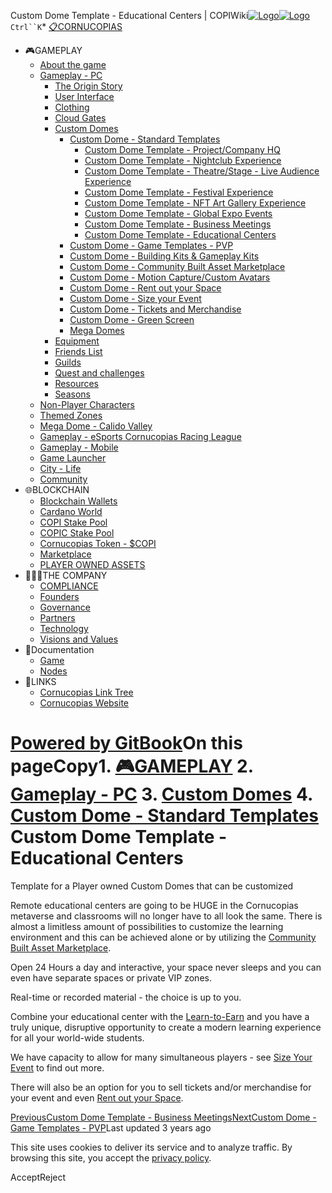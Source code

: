 Custom Dome Template - Educational Centers | COPIWiki[![Logo](https://copiwiki.cornucopias.io/~gitbook/image?url=https%3A%2F%2F1762761122-files.gitbook.io%2F%7E%2Ffiles%2Fv0%2Fb%2Fgitbook-x-prod.appspot.com%2Fo%2Forganizations%252FVpfHHIHQI6ROs7kspCfa%252Fsites%252Fsite_dzbNR%252Flogo%252FxczoLfMLSrLZyl8UxDSg%252FCornucopias_Logo-White-Medium.png%3Falt%3Dmedia%26token%3Dcfef2e74-c264-4b9d-bc1c-d89788f5dc9c&width=260&dpr=4&quality=100&sign=ce383b9c&sv=2)![Logo](https://copiwiki.cornucopias.io/~gitbook/image?url=https%3A%2F%2F1762761122-files.gitbook.io%2F%7E%2Ffiles%2Fv0%2Fb%2Fgitbook-x-prod.appspot.com%2Fo%2Forganizations%252FVpfHHIHQI6ROs7kspCfa%252Fsites%252Fsite_dzbNR%252Flogo%252FxczoLfMLSrLZyl8UxDSg%252FCornucopias_Logo-White-Medium.png%3Falt%3Dmedia%26token%3Dcfef2e74-c264-4b9d-bc1c-d89788f5dc9c&width=260&dpr=4&quality=100&sign=ce383b9c&sv=2)](/)`Ctrl``K`* [📋CORNUCOPIAS](/)
* 🎮GAMEPLAY
	+ [About the game](/gameplay/about-the-game)
	+ [Gameplay - PC](/gameplay/gameplay-pc)
		- [The Origin Story](/gameplay/gameplay-pc/the-origin-story)
		- [User Interface](/gameplay/gameplay-pc/user-interface)
		- [Clothing](/gameplay/gameplay-pc/clothing)
		- [Cloud Gates](/gameplay/gameplay-pc/cloud-gates)
		- [Custom Domes](/gameplay/gameplay-pc/custom-domes)
			* [Custom Dome - Standard Templates](/gameplay/gameplay-pc/custom-domes/custom-dome-standard-templates)
				+ [Custom Dome Template - Project/Company HQ](/gameplay/gameplay-pc/custom-domes/custom-dome-standard-templates/custom-dome-template-project-company-hq)
				+ [Custom Dome Template - Nightclub Experience](/gameplay/gameplay-pc/custom-domes/custom-dome-standard-templates/custom-dome-template-nightclub-experience)
				+ [Custom Dome Template - Theatre/Stage - Live Audience Experience](/gameplay/gameplay-pc/custom-domes/custom-dome-standard-templates/custom-dome-template-theatre-stage-live-audience-experience)
				+ [Custom Dome Template - Festival Experience](/gameplay/gameplay-pc/custom-domes/custom-dome-standard-templates/custom-dome-template-festival-experience)
				+ [Custom Dome Template - NFT Art Gallery Experience](/gameplay/gameplay-pc/custom-domes/custom-dome-standard-templates/custom-dome-template-nft-art-gallery-experience)
				+ [Custom Dome Template - Global Expo Events](/gameplay/gameplay-pc/custom-domes/custom-dome-standard-templates/custom-dome-template-global-expo-events)
				+ [Custom Dome Template - Business Meetings](/gameplay/gameplay-pc/custom-domes/custom-dome-standard-templates/custom-dome-template-business-meetings)
				+ [Custom Dome Template - Educational Centers](/gameplay/gameplay-pc/custom-domes/custom-dome-standard-templates/custom-dome-template-educational-centers)
			* [Custom Dome - Game Templates - PVP](/gameplay/gameplay-pc/custom-domes/custom-dome-game-templates-pvp)
			* [Custom Dome - Building Kits & Gameplay Kits](/gameplay/gameplay-pc/custom-domes/custom-dome-building-kits-and-gameplay-kits)
			* [Custom Dome - Community Built Asset Marketplace](/gameplay/gameplay-pc/custom-domes/custom-dome-community-built-asset-marketplace)
			* [Custom Dome - Motion Capture/Custom Avatars](/gameplay/gameplay-pc/custom-domes/custom-dome-motion-capture-custom-avatars)
			* [Custom Dome - Rent out your Space](/gameplay/gameplay-pc/custom-domes/custom-dome-rent-out-your-space)
			* [Custom Dome - Size your Event](/gameplay/gameplay-pc/custom-domes/custom-dome-size-your-event)
			* [Custom Dome - Tickets and Merchandise](/gameplay/gameplay-pc/custom-domes/custom-dome-tickets-and-merchandise)
			* [Custom Dome - Green Screen](/gameplay/gameplay-pc/custom-domes/custom-dome-green-screen)
			* [Mega Domes](/gameplay/gameplay-pc/custom-domes/mega-domes)
		- [Equipment](/gameplay/gameplay-pc/equipment)
		- [Friends List](/gameplay/gameplay-pc/friends-list)
		- [Guilds](/gameplay/gameplay-pc/guilds)
		- [Quest and challenges](/gameplay/gameplay-pc/quest-and-challenges)
		- [Resources](/gameplay/gameplay-pc/resources)
		- [Seasons](/gameplay/gameplay-pc/seasons)
	+ [Non-Player Characters](/gameplay/non-player-characters)
	+ [Themed Zones](/gameplay/themed-zones)
	+ [Mega Dome - Calido Valley](/gameplay/mega-dome-calido-valley)
	+ [Gameplay - eSports Cornucopias Racing League](/gameplay/gameplay-esports-cornucopias-racing-league)
	+ [Gameplay - Mobile](/gameplay/gameplay-mobile)
	+ [Game Launcher](/gameplay/game-launcher)
	+ [City - Life](/gameplay/city-life)
	+ [Community](/gameplay/community)
* 🌐BLOCKCHAIN
	+ [Blockchain Wallets](/blockchain/blockchain-wallets)
	+ [Cardano World](/blockchain/cardano-world)
	+ [COPI Stake Pool](/blockchain/copi-stake-pool)
	+ [COPIC Stake Pool](/blockchain/copic-stake-pool)
	+ [Cornucopias Token - $COPI](/blockchain/cornucopias-token-usdcopi)
	+ [Marketplace](/blockchain/marketplace)
	+ [PLAYER OWNED ASSETS](/blockchain/player-owned-assets)
* 🧑‍🤝‍🧑THE COMPANY
	+ [COMPLIANCE](/the-company/compliance)
	+ [Founders](/the-company/founders)
	+ [Governance](/the-company/governance)
	+ [Partners](/the-company/partners)
	+ [Technology](/the-company/technology)
	+ [Visions and Values](/the-company/visions-and-values)
* 📖Documentation
	+ [Game](/documentation/game)
	+ [Nodes](/documentation/nodes)
* 🔗LINKS
	+ [Cornucopias Link Tree](https://linktr.ee/cornucopias.game)
	+ [Cornucopias Website](https://www.cornucopias.io)

[Powered by GitBook](https://www.gitbook.com/?utm_source=content&utm_medium=trademark&utm_campaign=PQmCVki2WHg9QcW9pdrX)On this pageCopy1. [🎮GAMEPLAY](/gameplay)
2. [Gameplay - PC](/gameplay/gameplay-pc)
3. [Custom Domes](/gameplay/gameplay-pc/custom-domes)
4. [Custom Dome - Standard Templates](/gameplay/gameplay-pc/custom-domes/custom-dome-standard-templates)
Custom Dome Template - Educational Centers
==========================================

Template for a Player owned Custom Domes that can be customized

Remote educational centers are going to be HUGE in the Cornucopias metaverse and classrooms will no longer have to all look the same. There is almost a limitless amount of possibilities to customize the learning environment and this can be achieved alone or by utilizing the [Community Built Asset Marketplace](/gameplay/gameplay-pc/custom-domes/custom-dome-community-built-asset-marketplace).

Open 24 Hours a day and interactive, your space never sleeps and you can even have separate spaces or private VIP zones. 

Real-time or recorded material - the choice is up to you.

Combine your educational center with the [Learn-to-Earn](/gameplay/about-the-game/learn-and-earn) and you have a truly unique, disruptive opportunity to create a modern learning experience for all your world-wide students.

We have capacity to allow for many simultaneous players - see [Size Your Event](/gameplay/gameplay-pc/custom-domes/custom-dome-size-your-event) to find out more.

There will also be an option for you to sell tickets and/or merchandise for your event and even [Rent out your Space](/gameplay/gameplay-pc/custom-domes/custom-dome-rent-out-your-space).

[PreviousCustom Dome Template - Business Meetings](/gameplay/gameplay-pc/custom-domes/custom-dome-standard-templates/custom-dome-template-business-meetings)[NextCustom Dome - Game Templates - PVP](/gameplay/gameplay-pc/custom-domes/custom-dome-game-templates-pvp)Last updated 3 years ago

This site uses cookies to deliver its service and to analyze traffic. By browsing this site, you accept the [privacy policy](https://www.cornucopias.io/privacy-policy).

AcceptReject